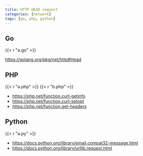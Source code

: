 ```yaml
---
title: HTTP HEAD request
categories: [network]
tags: [go, php, python]
---
```


## Go

{{< r "a.go" >}}

<https://golang.org/pkg/net/http#Head>

## PHP

{{< r "a.php" >}}
{{< r "b.php" >}}

- <https://php.net/function.curl-getinfo>
- <https://php.net/function.curl-setopt>
- <https://php.net/function.get-headers>

## Python

{{< r "a.py" >}}

- <https://docs.python.org/library/email.compat32-message.html>
- <https://docs.python.org/library/urllib.request.html>
